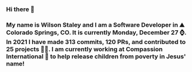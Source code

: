 ### Hi there 👋

### My name is Wilson Staley and I am a Software Developer in ⛰ Colorado Springs, CO.  It is currently Monday, December 27 ⌚. In 2021 I have made 313 commits, 120 PRs, and contributed to 25 projects 👨‍💻. I am currently working at Compassion International 🏢 to help release children from poverty in Jesus' name!